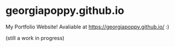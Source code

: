 # georgiapoppy.github.io

My Portfolio Website! Avaliable at https://georgiapoppy.github.io/ :)

(still a work in progress)
